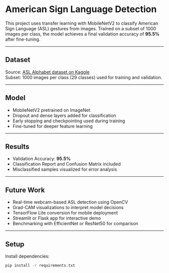 # American Sign Language Detection

This project uses transfer learning with MobileNetV2 to classify American Sign Language (ASL) gestures from images. Trained on a subset of 1000 images per class, the model achieves a final validation accuracy of **95.5%** after fine-tuning.

---

## Dataset

Source: [ASL Alphabet dataset on Kaggle](https://www.kaggle.com/datasets/grassknoted/asl-alphabet)  
Subset: 1000 images per class (29 classes) used for training and validation.

---

## Model

- MobileNetV2 pretrained on ImageNet
- Dropout and dense layers added for classification
- Early stopping and checkpointing used during training
- Fine-tuned for deeper feature learning

---

## Results

- Validation Accuracy: **95.5%**
- Classification Report and Confusion Matrix included
- Misclassified samples visualized for error analysis

---

## Future Work

- Real-time webcam-based ASL detection using OpenCV
- Grad-CAM visualizations to interpret model decisions
- TensorFlow Lite conversion for mobile deployment
- Streamlit or Flask app for interactive demo
- Benchmarking with EfficientNet or ResNet50 for comparison

---

## Setup

Install dependencies:

```bash
pip install -r requirements.txt